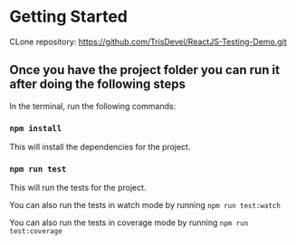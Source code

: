 # Getting Started 

CLone repository: https://github.com/TrisDevel/ReactJS-Testing-Demo.git

## Once you have the project folder you can run it after doing the following steps

In the terminal, run the following commands:

### `npm install`

This will install the dependencies for the project.

### `npm run test`

This will run the tests for the project.

You can also run the tests in watch mode by running `npm run test:watch`

You can also run the tests in coverage mode by running `npm run test:coverage`